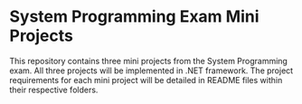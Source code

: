 # System Programming Exam Mini Projects
This repository contains three mini projects from the System Programming exam. All three projects will be implemented in .NET framework. The project requirements for each mini project will be detailed in README files within their respective folders.

